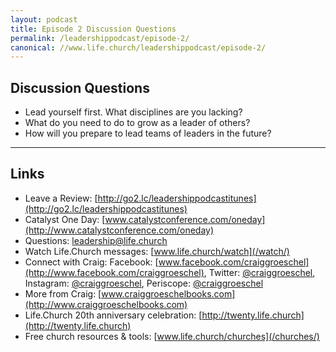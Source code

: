 ```yaml
---
layout: podcast
title: Episode 2 Discussion Questions
permalink: /leadershippodcast/episode-2/
canonical: //www.life.church/leadershippodcast/episode-2/
---
```


## Discussion Questions
* Lead yourself first. What disciplines are you lacking?
* What do you need to do to grow as a leader of others?
* How will you prepare to lead teams of leaders in the future?

***

## Links
* Leave a Review: [http://go2.lc/leadershippodcastitunes](http://go2.lc/leadershippodcastitunes)
* Catalyst One Day: [www.catalystconference.com/oneday](http://www.catalystconference.com/oneday)
* Questions: [leadership@life.church](mailto:leadership@life.church)
* Watch Life.Church messages: [www.life.church/watch](/watch/)
* Connect with Craig: Facebook: [www.facebook.com/craiggroeschel](http://www.facebook.com/craiggroeschel), Twitter:  [@craiggroeschel](http://www.twitter.com/craiggroeschel), Instagram: [@craiggroeschel](http://www.instagram.com/craiggroeschel), Periscope: [@craiggroeschel](http://www.periscope.tv/craiggroeschel)
* More from Craig: [www.craiggroeschelbooks.com](http://www.craiggroeschelbooks.com)
* Life.Church 20th anniversary celebration: [http://twenty.life.church](http://twenty.life.church)
* Free church resources & tools: [www.life.church/churches](/churches/)